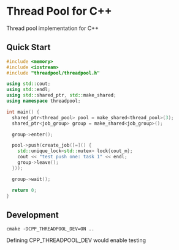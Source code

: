 # Thread Pool for C++

Thread pool implementation for C++

## Quick Start

```cpp
#include <memory>
#include <iostream>
#include "threadpool/threadpool.h"

using std::cout;
using std::endl;
using std::shared_ptr, std::make_shared;
using namespace threadpool;

int main() {
  shared_ptr<thread_pool> pool = make_shared<thread_pool>(3);
  shared_ptr<job_group> group = make_shared<job_group>();

  group->enter();

  pool->push(create_job([=]() {
    std::unique_lock<std::mutex> lock{cout_m};
    cout << "test push one: task 1" << endl;
    group->leave();
  }));

  group->wait();

  return 0;
}
```

## Development

```
cmake -DCPP_THREADPOOL_DEV=ON ..
```

Defining CPP_THREADPOOL_DEV would enable testing
